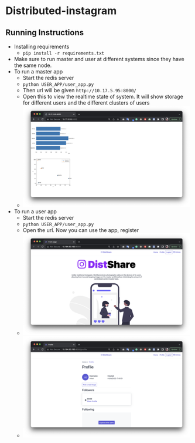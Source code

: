 # Distributed-instagram

## Running Instructions
- Installing requirements
    - `pip install -r requirements.txt`
- Make sure to run master and user at different systems since they have the same node.
- To run a master app
    - Start the redis server
    - `python USER_APP/user_app.py`
    - Then url will be given `http://10.17.5.95:8000/`
    - Open this to view the realtime state of system. It will show storage for different users and the different
      clusters of users
    - ![live_view](https://github.com/vishalBindal/Distributed-instagram/blob/main/screenshots/master_live_info.png?raw=true)
- To run a user app
    - Start the redis server
    - `python USER_APP/user_app.py`
    - Open the url. Now you can use the app, register
    - ![live_view](https://github.com/vishalBindal/Distributed-instagram/blob/main/screenshots/front_page.png?raw=true)
    - ![live_view](https://github.com/vishalBindal/Distributed-instagram/blob/main/screenshots/profile.png?raw=true)